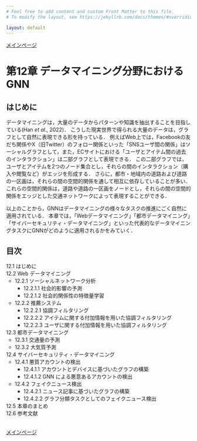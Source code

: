 ```yaml
---
# Feel free to add content and custom Front Matter to this file.
# To modify the layout, see https://jekyllrb.com/docs/themes/#overriding-theme-defaults

layout: default
---
```

<a href="./">メインページ</a>
<h1>第12章 データマイニング分野におけるGNN</h1>

<h2>はじめに</h2>

データマイニングは，大量のデータからパターンや知識を抽出することを目指している(Han *et al*., 2022)． こうした現実世界で得られる大量のデータは，グラフとして自然に表現できる形を持っている． 例えばWeb上では，Facebookの友だち関係やX（旧Twitter）のフォロー関係といった「SNSユーザ間の関係」はソーシャルグラフとして，また，ECサイトにおける「ユーザとアイテム間の過去のインタラクション」は二部グラフとして表現できる． この二部グラフでは，ユーザとアイテムを2つのノード集合とし，それらの間のインタラクション（購入や閲覧など）がエッジを形成する． さらに，都市・地域内の道路および道路の一区画は，それらの間の空間的関係を通して相互に依存していることが多い． これらの空間的関係は，道路や道路の一区画をノードとし，それらの間の空間的関係をエッジとした交通ネットワークによって表現することができる．

以上のことから，GNNはデータマイニングの様々なタスクの推進にごく自然に適用されている． 本章では，「Webデータマイニング」「都市データマイニング」「サイバーセキュリティ・データマイニング」といった代表的なデータマイニングタスクにGNNがどのように適用されるかをみていく．

<h2>目次</h2>
<ul style="list-style-type: none; padding-left:0;">
  <li>12.1 はじめに</li>
  <li>12.2 Web データマイニング
    <ul>
      <li>12.2.1 ソーシャルネットワーク分析
        <ul>
          <li>12.2.1.1 社会的影響の予測</li>
          <li>12.2.1.2 社会的関係性の特徴量学習</li>
        </ul>
      </li>
      <li>12.2.2 推薦システム
        <ul>
          <li>12.2.2.1 協調フィルタリング</li>
          <li>12.2.2.2 アイテムに関する付加情報を用いた協調フィルタリング</li>
          <li>12.2.2.3 ユーザに関する付加情報を用いた協調フィルタリング</li>
        </ul>
      </li>
    </ul>
  </li>
  <li>12.3 都市データマイニング
    <ul>
      <li>12.3.1 交通量の予測</li>
      <li>12.3.2 大気質予測</li>
    </ul>
  </li>
  <li>12.4 サイバーセキュリティ・データマイニング
    <ul>
      <li>12.4.1 悪質アカウントの検出
        <ul>
          <li>12.4.1.1 アカウントとデバイスに基づいたグラフの構築</li>
          <li>12.4.1.2 GNN による悪意あるアカウントの検出</li>
        </ul>
      </li>
      <li>12.4.2 フェイクニュース検出
        <ul>
          <li>12.4.2.1 ニュース記事に基づいたグラフの構築</li>
          <li>12.4.2.2 グラフ分類タスクとしてのフェイクニュース検出</li>
        </ul>
      </li>
    </ul>
  </li>
  <li>12.5 本章のまとめ</li>
  <li>12.6 参考文献</li>
</ul>
<br>
<a href="./">メインページ</a>
